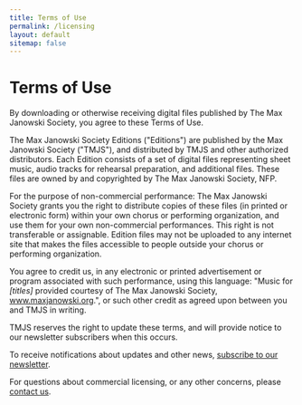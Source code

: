 ```yaml
---
title: Terms of Use
permalink: /licensing
layout: default
sitemap: false
---
```


# Terms of Use

By downloading or otherwise receiving digital files published by
The Max Janowski Society, you agree to these Terms of Use.

The Max Janowski Society Editions ("Editions") are published by the
Max Janowski Society ("TMJS"), and distributed by TMJS and other
authorized distributors. Each Edition consists of a set of digital
files representing sheet music, audio tracks for rehearsal preparation,
and additional files. These files are owned by and copyrighted by
The Max Janowski Society, NFP.

For the purpose of non-commercial performance: The Max Janowski
Society grants you the right to distribute copies of these files
(in printed or electronic form) within your own chorus or performing
organization, and use them for your own non-commercial performances.
This right is not transferable or assignable. Edition files may not
be uploaded to any internet site that makes the files accessible
to people outside your chorus or performing organization.

You agree to credit us, in any electronic or printed advertisement
or program associated with such performance, using this language:
"Music for _[titles]_ provided courtesy of The Max Janowski Society,
www.maxjanowski.org.", or such other credit as agreed upon between
you and TMJS in writing.

TMJS reserves the right to update these terms, and will provide
notice to our newsletter subscribers when this occurs.

To receive notifications about updates and other news, [subscribe
to our newsletter](/subscribe).

For questions about commercial licensing, or any other concerns,
please [contact us](/contact "Send a message to our office").
